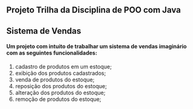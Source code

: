 <h2>Projeto Trilha da Disciplina de POO com Java</h2> 
<h2>Sistema de Vendas</h2> 

<h4>Um projeto com intuito de trabalhar um sistema de vendas imaginário com as seguintes funcionalidades:</h4>

<ol>
    <li>cadastro de produtos em um estoque;</li>
    <li>exibição dos produtos cadastrados;</li>
    <li>venda de produtos do estoque;</li>
    <li>reposição dos produtos do estoque;</li>
    <li>alteração dos produtos do estoque;</li>
    <li>remoção de produtos do estoque;</li>
</ol>
